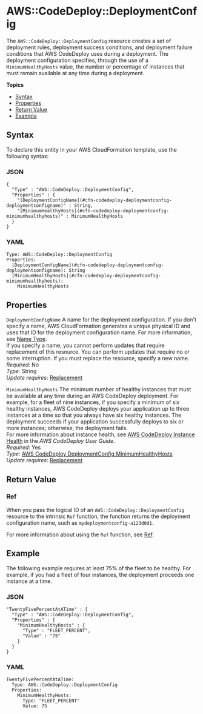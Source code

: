 # AWS::CodeDeploy::DeploymentConfig<a name="aws-resource-codedeploy-deploymentconfig"></a>

The `AWS::CodeDeploy::DeploymentConfig` resource creates a set of deployment rules, deployment success conditions, and deployment failure conditions that AWS CodeDeploy uses during a deployment\. The deployment configuration specifies, through the use of a `MinimumHealthyHosts` value, the number or percentage of instances that must remain available at any time during a deployment\.

**Topics**
+ [Syntax](#aws-resource-codedeploy-deploymentconfig-syntax)
+ [Properties](#w4ab1c21c10d263b9)
+ [Return Value](#w4ab1c21c10d263c11)
+ [Example](#w4ab1c21c10d263c13)

## Syntax<a name="aws-resource-codedeploy-deploymentconfig-syntax"></a>

To declare this entity in your AWS CloudFormation template, use the following syntax:

### JSON<a name="aws-resource-codedeploy-deploymentconfig-syntax.json"></a>

```
{
  "Type" : "AWS::CodeDeploy::DeploymentConfig",
  "Properties" : {
    "[DeploymentConfigName](#cfn-codedeploy-deploymentconfig-deploymentconfigname)" : String,
    "[MinimumHealthyHosts](#cfn-codedeploy-deploymentconfig-minimumhealthyhosts)" : MinimumHealthyHosts
  }
}
```

### YAML<a name="aws-resource-codedeploy-deploymentconfig-syntax.yaml"></a>

```
Type: AWS::CodeDeploy::DeploymentConfig
Properties:
  [DeploymentConfigName](#cfn-codedeploy-deploymentconfig-deploymentconfigname): String
  [MinimumHealthyHosts](#cfn-codedeploy-deploymentconfig-minimumhealthyhosts):
    MinimumHealthyHosts
```

## Properties<a name="w4ab1c21c10d263b9"></a>

`DeploymentConfigName`  <a name="cfn-codedeploy-deploymentconfig-deploymentconfigname"></a>
A name for the deployment configuration\. If you don't specify a name, AWS CloudFormation generates a unique physical ID and uses that ID for the deployment configuration name\. For more information, see [Name Type](aws-properties-name.md)\.  
If you specify a name, you cannot perform updates that require replacement of this resource\. You can perform updates that require no or some interruption\. If you must replace the resource, specify a new name\.
*Required*: No  
*Type*: String  
*Update requires*: [Replacement](using-cfn-updating-stacks-update-behaviors.md#update-replacement)

`MinimumHealthyHosts`  <a name="cfn-codedeploy-deploymentconfig-minimumhealthyhosts"></a>
The minimum number of healthy instances that must be available at any time during an AWS CodeDeploy deployment\. For example, for a fleet of nine instances, if you specify a minimum of six healthy instances, AWS CodeDeploy deploys your application up to three instances at a time so that you always have six healthy instances\. The deployment succeeds if your application successfully deploys to six or more instances; otherwise, the deployment fails\.  
For more information about instance health, see [AWS CodeDeploy Instance Health](https://docs.aws.amazon.com/codedeploy/latest/userguide/host-health.html) in the *AWS CodeDeploy User Guide*\.  
*Required*: Yes  
*Type*: [AWS CodeDeploy DeploymentConfig MinimumHealthyHosts](aws-properties-codedeploy-deploymentconfig-minimumhealthyhosts.md)  
*Update requires*: [Replacement](using-cfn-updating-stacks-update-behaviors.md#update-replacement)

## Return Value<a name="w4ab1c21c10d263c11"></a>

### Ref<a name="w4ab1c21c10d263c11b2"></a>

When you pass the logical ID of an `AWS::CodeDeploy::DeploymentConfig` resource to the intrinsic `Ref` function, the function returns the deployment configuration name, such as `mydeploymentconfig-a123d0d1`\.

For more information about using the `Ref` function, see [Ref](intrinsic-function-reference-ref.md)\.

## Example<a name="w4ab1c21c10d263c13"></a>

The following example requires at least 75% of the fleet to be healthy\. For example, if you had a fleet of four instances, the deployment proceeds one instance at a time\.

### JSON<a name="aws-resource-codedeploy-deploymentconfig-example.json"></a>

```
"TwentyFivePercentAtATime" : {
  "Type" : "AWS::CodeDeploy::DeploymentConfig",
  "Properties" : {
    "MinimumHealthyHosts" : {
      "Type" : "FLEET_PERCENT",
      "Value" : "75"
    }
  }
}
```

### YAML<a name="aws-resource-codedeploy-deploymentconfig-example.yaml"></a>

```
TwentyFivePercentAtATime: 
  Type: AWS::CodeDeploy::DeploymentConfig
  Properties: 
    MinimumHealthyHosts: 
      Type: "FLEET_PERCENT"
      Value: 75
```